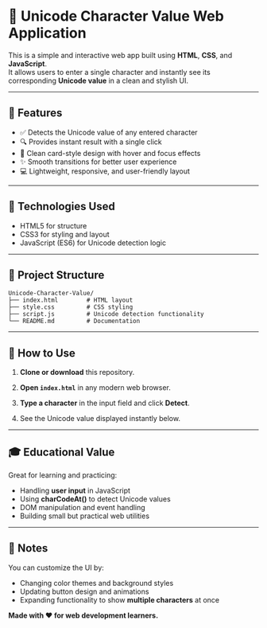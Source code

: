 # 🔡 Unicode Character Value Web Application

This is a simple and interactive web app built using **HTML**, **CSS**, and **JavaScript**.  
It allows users to enter a single character and instantly see its corresponding **Unicode value** in a clean and stylish UI.

---

## 🚀 Features

- ✅ Detects the Unicode value of any entered character  
- 🔍 Provides instant result with a single click  
- 🎨 Clean card-style design with hover and focus effects  
- ✨ Smooth transitions for better user experience  
- 💻 Lightweight, responsive, and user-friendly layout  

---

## 🧰 Technologies Used

- HTML5 for structure  
- CSS3 for styling and layout  
- JavaScript (ES6) for Unicode detection logic  

---

## 📂 Project Structure
```
Unicode-Character-Value/
├── index.html        # HTML layout
├── style.css         # CSS styling
├── script.js         # Unicode detection functionality
└── README.md         # Documentation
```

---

## 🔧 How to Use

1. **Clone or download** this repository.  

2. **Open `index.html`** in any modern web browser.  

3. **Type a character** in the input field and click **Detect**.  

4. See the Unicode value displayed instantly below.  

---

## 🎓 Educational Value

Great for learning and practicing:  

- Handling **user input** in JavaScript  
- Using **charCodeAt()** to detect Unicode values  
- DOM manipulation and event handling  
- Building small but practical web utilities  

---

## 🙌 Notes

You can customize the UI by:  

- Changing color themes and background styles  
- Updating button design and animations  
- Expanding functionality to show **multiple characters** at once  

**Made with ❤️ for web development learners.**



